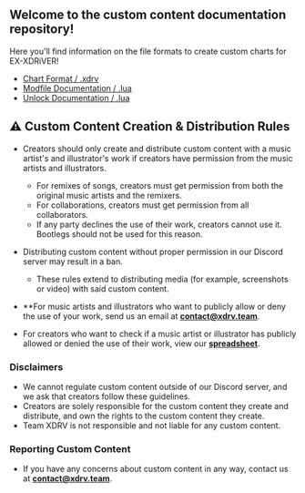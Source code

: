 ## Welcome to the custom content documentation repository!

Here you'll find information on the file formats to create custom charts for EX-XDRiVER! <br/>

- [Chart Format / .xdrv](xdrv.md)
- [Modfile Documentation / .lua](mods.md)
- [Unlock Documentation / .lua](unlocks.md)

## ⚠️ Custom Content Creation & Distribution Rules
- Creators should only create and distribute custom content with a music artist's and illustrator's work if creators have permission from the music artists and illustrators.
  - For remixes of songs, creators must get permission from both the original music artists and the remixers.
  - For collaborations, creators must get permission from all collaborators.
  - If any party declines the use of their work, creators cannot use it. Bootlegs should not be used for this reason.

- Distributing custom content without proper permission in our Discord server may result in a ban.
  - These rules extend to distributing media (for example, screenshots or video) with said custom content.

- **For music artists and illustrators who want to publicly allow or deny the use of your work, send us an email at **[contact@xdrv.team](mailto:contact@xdrv.team)**.

- For creators who want to check if a music artist or illustrator has publicly allowed or denied the use of their work, view our **[spreadsheet](https://docs.google.com/spreadsheets/d/1proQiFfMdWsOHJ4aqs6q88aLru0LDq-RmH7CCd0Tugk)**.

### Disclaimers
- We cannot regulate custom content outside of our Discord server, and we ask that creators follow these guidelines.
- Creators are solely responsible for the custom content they create and distribute, and own the rights to the custom content they create.
- Team XDRV is not responsible and not liable for any custom content.

### Reporting Custom Content
- If you have any concerns about custom content in any way, contact us at **[contact@xdrv.team](mailto:contact@xdrv.team)**.
